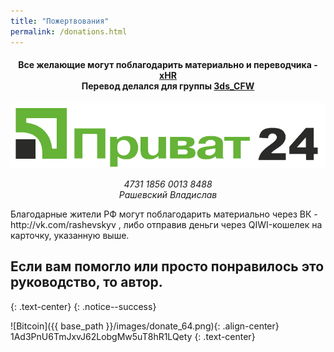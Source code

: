 ```yaml
---
title: "Пожертвования"
permalink: /donations.html
---
```


<h4 align="center">Все желающие могут поблагодарить материально и переводчика - <a href="https://vk.com/rashevskyv">xHR</a><br>Перевод делался для группы <a href="https://vk.com/3ds_cfw">3ds_CFW</a></h4>

<div align="center">
<img border="0" alt="W3Schools" src="images/p24.png">
<p align="center"><i>4731 1856 0013 8488<br>Рашевский Владислав
</i></p></div>
Благодарные жители РФ могут поблагодарить материально через ВК - http://vk.com/rashevskyv , либо отправив деньги через QIWI-кошелек на карточку, указанную выше.

## Если вам помогло или просто понравилось это руководство, то автор.

{: .text-center}
{: .notice--success}

![Bitcoin]({{ base_path }}/images/donate_64.png){: .align-center}
1Ad3PnU6TmJxvJ62LobgMw5uT8hR1LQety
{: .text-center}
